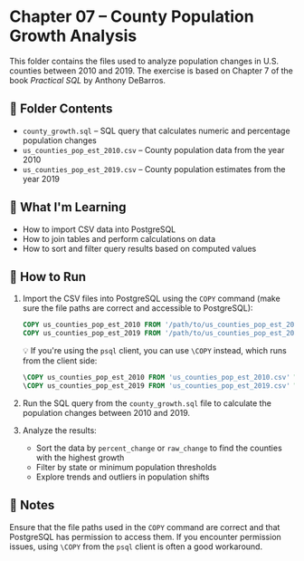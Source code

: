 # Chapter 07 – County Population Growth Analysis

This folder contains the files used to analyze population changes in U.S. counties between 2010 and 2019. The exercise is based on Chapter 7 of the book *Practical SQL* by Anthony DeBarros.

## 📂 Folder Contents

- `county_growth.sql` – SQL query that calculates numeric and percentage population changes
- `us_counties_pop_est_2010.csv` – County population data from the year 2010
- `us_counties_pop_est_2019.csv` – County population estimates from the year 2019

## 🧠 What I'm Learning

- How to import CSV data into PostgreSQL
- How to join tables and perform calculations on data
- How to sort and filter query results based on computed values

## 🚀 How to Run

1. Import the CSV files into PostgreSQL using the `COPY` command (make sure the file paths are correct and accessible to PostgreSQL):

   ```sql
   COPY us_counties_pop_est_2010 FROM '/path/to/us_counties_pop_est_2010.csv' WITH CSV HEADER;
   COPY us_counties_pop_est_2019 FROM '/path/to/us_counties_pop_est_2019.csv' WITH CSV HEADER;
   ```

   💡 If you're using the `psql` client, you can use `\COPY` instead, which runs from the client side:

   ```sql
   \COPY us_counties_pop_est_2010 FROM 'us_counties_pop_est_2010.csv' WITH CSV HEADER;
   \COPY us_counties_pop_est_2019 FROM 'us_counties_pop_est_2019.csv' WITH CSV HEADER;
   ```

2. Run the SQL query from the `county_growth.sql` file to calculate the population changes between 2010 and 2019.

3. Analyze the results:
   - Sort the data by `percent_change` or `raw_change` to find the counties with the highest growth
   - Filter by state or minimum population thresholds
   - Explore trends and outliers in population shifts

## 📌 Notes

Ensure that the file paths used in the `COPY` command are correct and that PostgreSQL has permission to access them. If you encounter permission issues, using `\COPY` from the `psql` client is often a good workaround.
